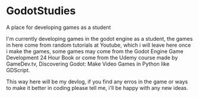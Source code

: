 # GodotStudies
A place for developing games as a student

I'm currently developing games in the godot engine as a student, the games in here come from random tutorials at Youtube, which i will
leave here once i make the games, some games may come from the Godot Engine Game Development 24 Hour Book or come from the Udemy course
made by GameDev.tv, Discovering Godot: Make Video Games in Python like GDScript.

This way here will be my devlog, if you find any erros in the game or ways to make it better in coding please tell me, i'll be happy with 
any new ideas.

